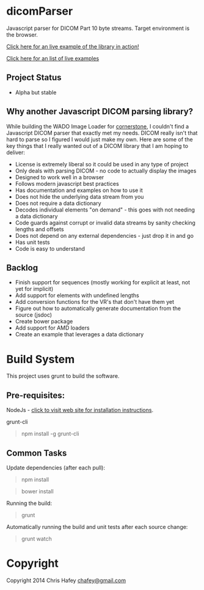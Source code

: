dicomParser
===========

Javascript parser for DICOM Part 10 byte streams.  Target environment is the browser.

[Click here for an live example of the library in action!](https://rawgithub.com/chafey/dicomParser/master/examples/dragAndDropParse/index.html)

[Click here for an list of live examples](https://rawgithub.com/chafey/dicomParser/master/examples/index.html)


Project Status
------------
* Alpha but stable

Why another Javascript DICOM parsing library?
------------

While building the WADO Image Loader for [cornerstone](https://github.com/chafey/cornerstone), I couldn't find a Javascript DICOM parser that exactly met
my needs.  DICOM really isn't that hard to parse so I figured I would just make my own.  Here are some of the key things that I
really wanted out of a DICOM library that I am hoping to deliver:

* License is extremely liberal so it could be used in any type of project
* Only deals with parsing DICOM - no code to actually display the images
* Designed to work well in a browser
* Follows modern javascript best practices
* Has documentation and examples on how to use it
* Does not hide the underlying data stream from you
* Does not require a data dictionary
* Decodes individual elements "on demand" - this goes with not needing a data dictionary
* Code guards against corrupt or invalid data streams by sanity checking lengths and offsets
* Does not depend on any external dependencies - just drop it in and go
* Has unit tests
* Code is easy to understand

Backlog
------------

* Finish support for sequences (mostly working for explicit at least, not yet for implicit)
* Add support for elements with undefined lengths
* Add conversion functions for the VR's that don't have them yet
* Figure out how to automatically generate documentation from the source (jsdoc)
* Create bower package
* Add support for AMD loaders
* Create an example that leverages a data dictionary

Build System
============

This project uses grunt to build the software.

Pre-requisites:
---------------

NodeJs - [click to visit web site for installation instructions](http://nodejs.org).

grunt-cli

> npm install -g grunt-cli

Common Tasks
------------

Update dependencies (after each pull):
> npm install

> bower install

Running the build:
> grunt

Automatically running the build and unit tests after each source change:
> grunt watch


Copyright
============
Copyright 2014 Chris Hafey [chafey@gmail.com](mailto:chafey@gmail.com)